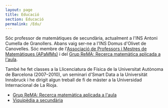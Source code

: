 ```yaml
---
layout: page
title: Educació
section: Educació
permalink: /Edu/
---
```


Sóc professor de matemàtiques de secundària, actualment a l'INS Antoni Cumella
de Granollers. Abans vaig ser-ne a l'INS Domus d'Olivet de Canovelles. Sóc
membre de l'[Associació de Professors i Mestres de Matemàtiques
(APaMMs)](http://apamms.feemcat.org/) i del [Grup ReMA: Recerca matemàtica
aplicada a l'aula](https://grup-rema.github.io/).

També he fet classes a la Llicenciatura de Física de la Universitat Autònoma
de Barcelona (2007–2010), un seminari d'Smart Data a la Universität
Innsbruck i he dirigit algun treball de fi de màster a la Universidad
Internacional de La Rioja.

- [Grup ReMA: Recerca matemàtica aplicada a l'aula](https://grup-rema.github.io/)
- [Viquipèdia a secundària](Viquipèdia/)
